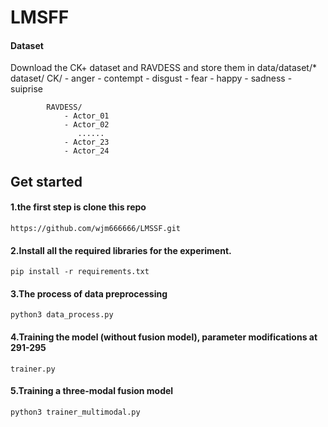 # LMSFF

#### Dataset
   Download the CK+ dataset and RAVDESS and store them in data/dataset/*
    dataset/
            CK/
                - anger
                - contempt
                - disgust
                - fear
                - happy
                - sadness
                - suiprise
    
            RAVDESS/
                - Actor_01
                - Actor_02
                   ......
                - Actor_23
                - Actor_24
## Get started
#### 1.the first step is clone this repo
    https://github.com/wjm666666/LMSSF.git
#### 2.Install all the required libraries for the experiment.
    pip install -r requirements.txt
#### 3.The process of data preprocessing 
    python3 data_process.py
#### 4.Training the model (without fusion model), parameter modifications at 291-295
    trainer.py
#### 5.Training a three-modal fusion model
    python3 trainer_multimodal.py
